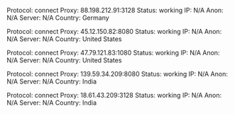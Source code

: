 Protocol: connect
Proxy: 88.198.212.91:3128
Status: working
IP: N/A
Anon: N/A
Server: N/A
Country: Germany

Protocol: connect
Proxy: 45.12.150.82:8080
Status: working
IP: N/A
Anon: N/A
Server: N/A
Country: United States

Protocol: connect
Proxy: 47.79.121.83:1080
Status: working
IP: N/A
Anon: N/A
Server: N/A
Country: United States

Protocol: connect
Proxy: 139.59.34.209:8080
Status: working
IP: N/A
Anon: N/A
Server: N/A
Country: India

Protocol: connect
Proxy: 18.61.43.209:3128
Status: working
IP: N/A
Anon: N/A
Server: N/A
Country: India

